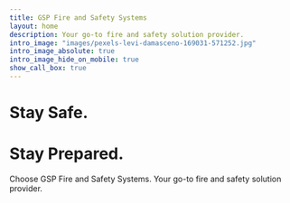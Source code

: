```yaml
---
title: GSP Fire and Safety Systems
layout: home
description: Your go-to fire and safety solution provider.
intro_image: "images/pexels-levi-damasceno-169031-571252.jpg"
intro_image_absolute: true
intro_image_hide_on_mobile: true
show_call_box: true
---
```


# Stay Safe.
# Stay Prepared.

Choose GSP Fire and Safety Systems.
Your go-to fire and safety solution provider.
